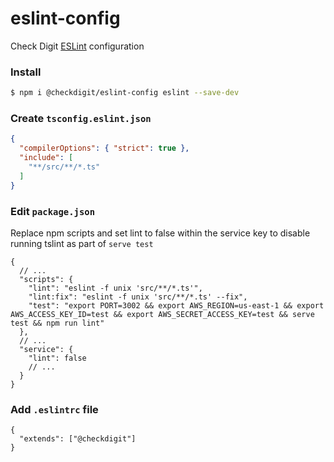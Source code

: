 # eslint-config 

Check Digit [ESLint](https://eslint.org/) configuration

### Install

```bash
$ npm i @checkdigit/eslint-config eslint --save-dev
```

### Create `tsconfig.eslint.json`

```json
{
  "compilerOptions": { "strict": true },
  "include": [
    "**/src/**/*.ts"
  ]
}
```

### Edit `package.json`
Replace npm scripts and set lint to false within the service key to disable running tslint as part of `serve test`
```jsonc
{
  // ...
  "scripts": {
    "lint": "eslint -f unix 'src/**/*.ts'",
    "lint:fix": "eslint -f unix 'src/**/*.ts' --fix",
    "test": "export PORT=3002 && export AWS_REGION=us-east-1 && export AWS_ACCESS_KEY_ID=test && export AWS_SECRET_ACCESS_KEY=test && serve test && npm run lint"
  },
  // ...
  "service": {
    "lint": false
    // ...
  }
}
```

### Add `.eslintrc` file

```jsonc
{
  "extends": ["@checkdigit"]
}
```


